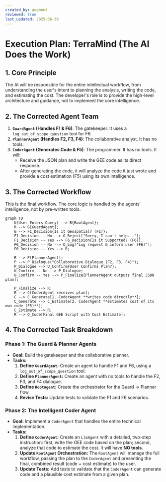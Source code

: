 ```yaml
---
created_by: augment
reviewed: true
last_updated: 2025-06-30
---
```


# Execution Plan: TerraMind (The AI Does the Work)

## 1. Core Principle

The AI will be responsible for the entire intellectual workflow, from understanding the user's intent to planning the analysis, writing the code, and estimating the cost. The developer's role is to provide the high-level architecture and guidance, not to implement the core intelligence.

## 2. The Corrected Agent Team

1. **`GuardAgent` (Handles F1 & F6)**: The gatekeeper. It uses a `log_out_of_scope_question` tool for F6.
2. **`PlannerAgent` (Handles F2, F3, F4)**: The collaborative analyst. It has no tools.
3. **`CoderAgent` (Generates Code & F5)**: The programmer. It has no tools. It will:
    * Receive the JSON plan and write the GEE code as its direct response.
    * After generating the code, it will analyze the code it just wrote and provide a cost estimation (F5) using its own intelligence.

## 3. The Corrected Workflow

This is the final workflow. The core logic is handled by the agents' intelligence, not by pre-written tools.

```mermaid
graph TD
    U[User Enters Query] --> R{RootAgent};
    R --> G[GuardAgent];
    G --> F1_Decision{Is it Geospatial? (F1)};
    F1_Decision -- No --> O_Reject["Sorry, I can't help..."];
    F1_Decision -- Yes --> F6_Decision{Is it Supported? (F6)};
    F6_Decision -- No --> O_Log["Log request & inform user (F6)"];
    F6_Decision -- Yes --> R;

    R --> P[PlannerAgent];
    P --> P_Dialogue("Collaborative Dialogue (F2, F3, F4)");
    P_Dialogue --> U_Confirm{User Confirms Plan?};
    U_Confirm -- No --> P_Dialogue;
    U_Confirm -- Yes --> P_Finalize[PlannerAgent outputs final JSON plan];
    
    P_Finalize --> R;
    R --> C[CoderAgent receives plan];
    C --> C_Generate[1. CoderAgent **writes code directly**];
    C_Generate --> C_Estimate[2. CoderAgent **estimates cost of its own code (F5)**];
    C_Estimate --> R;
    R --> O_Code[Final GEE Script with Cost Estimate];
```

## 4. The Corrected Task Breakdown

### Phase 1: The Guard & Planner Agents

* **Goal:** Build the gatekeeper and the collaborative planner.
* **Tasks:**
    1. **Define `GuardAgent`:** Create an agent to handle F1 and F6, using a `log_out_of_scope_question` tool.
    2. **Define `PlannerAgent`:** Create an agent with no tools to handle the F2, F3, and F4 dialogue.
    3. **Define `RootAgent`:** Create the orchestrator for the Guard -> Planner flow.
    4. **Revise Tests:** Update tests to validate the F1 and F6 scenarios.

### Phase 2: The Intelligent Coder Agent

* **Goal:** Implement a `CoderAgent` that handles the entire technical implementation.
* **Tasks:**
    1. **Define `CoderAgent`:** Create an `LlmAgent` with a detailed, two-step instruction: first, write the GEE code based on the plan; second, analyze that code to estimate the cost. It will have **NO tools**.
    2. **Update `RootAgent` Orchestration:** The `RootAgent` will manage the full workflow, passing the plan to the `CoderAgent` and presenting the final, combined result (code + cost estimate) to the user.
    3. **Update Tests:** Add tests to validate that the `CoderAgent` can generate code and a plausible cost estimate from a given plan.
